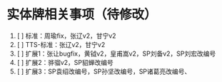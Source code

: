 # 实体牌相关事项（待修改）

1. [ ] 标准：周瑜fix，张辽v2，甘宁v2
2. [ ] TTS-标准：张辽v2，甘宁v2
3. [ ] 扩展1：张让bugfix，黄钺v2，皇甫嵩v2，SP刘备v2，SP刘宏改编号
4. [ ] 扩展2：骅骝v2，SP貂蝉改编号
5. [ ] 扩展3：SP袁绍改编号，SP孙坚改编号，SP诸葛亮改编号、
